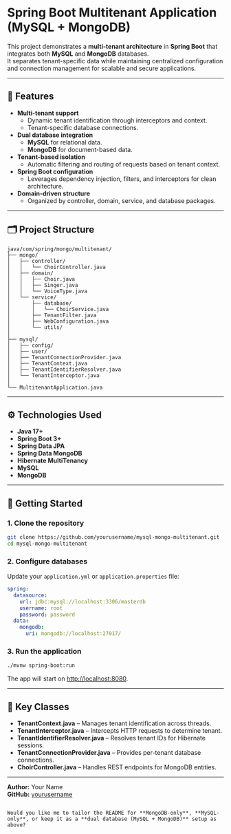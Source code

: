 # Spring Boot Multitenant Application (MySQL + MongoDB)

This project demonstrates a **multi-tenant architecture** in **Spring Boot** that integrates both **MySQL** and **MongoDB** databases.  
It separates tenant-specific data while maintaining centralized configuration and connection management for scalable and secure applications.

---

## 🧩 Features

- **Multi-tenant support**
  - Dynamic tenant identification through interceptors and context.
  - Tenant-specific database connections.
- **Dual database integration**
  - **MySQL** for relational data.
  - **MongoDB** for document-based data.
- **Tenant-based isolation**
  - Automatic filtering and routing of requests based on tenant context.
- **Spring Boot configuration**
  - Leverages dependency injection, filters, and interceptors for clean architecture.
- **Domain-driven structure**
  - Organized by controller, domain, service, and database packages.

---

## 🗂️ Project Structure

```
java/com/spring/mongo/multitenant/
├── mongo/
│   ├── controller/
│   │   └── ChoirController.java
│   ├── domain/
│   │   ├── Choir.java
│   │   ├── Singer.java
│   │   └── VoiceType.java
│   └── service/
│       ├── database/
│       │   └── ChoirService.java
│       ├── TenantFilter.java
│       ├── WebConfiguration.java
│       └── utils/
│
├── mysql/
│   ├── config/
│   ├── user/
│   ├── TenantConnectionProvider.java
│   ├── TenantContext.java
│   ├── TenantIdentifierResolver.java
│   └── TenantInterceptor.java
│
└── MultitenantApplication.java
```

---

## ⚙️ Technologies Used

- **Java 17+**
- **Spring Boot 3+**
- **Spring Data JPA**
- **Spring Data MongoDB**
- **Hibernate MultiTenancy**
- **MySQL**
- **MongoDB**

---

## 🚀 Getting Started

### 1. Clone the repository

```bash
git clone https://github.com/yourusername/mysql-mongo-multitenant.git
cd mysql-mongo-multitenant
```

### 2. Configure databases

Update your `application.yml` or `application.properties` file:

```yaml
spring:
  datasource:
    url: jdbc:mysql://localhost:3306/masterdb
    username: root
    password: password
  data:
    mongodb:
      uri: mongodb://localhost:27017/
```

### 3. Run the application

```bash
./mvnw spring-boot:run
```

The app will start on [http://localhost:8080](http://localhost:8080).

---

## 🧠 Key Classes

- **TenantContext.java** – Manages tenant identification across threads.
- **TenantInterceptor.java** – Intercepts HTTP requests to determine tenant.
- **TenantIdentifierResolver.java** – Resolves tenant IDs for Hibernate sessions.
- **TenantConnectionProvider.java** – Provides per-tenant database connections.
- **ChoirController.java** – Handles REST endpoints for MongoDB entities.

---

**Author:** Your Name  
**GitHub:** [yourusername](https://github.com/yourusername)
````

Would you like me to tailor the README for **MongoDB-only**, **MySQL-only**, or keep it as a **dual database (MySQL + MongoDB)** setup as above?
